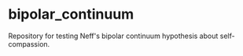 # bipolar_continuum
Repository for testing Neff's bipolar continuum hypothesis about self-compassion.
